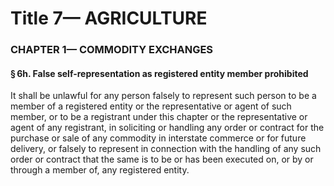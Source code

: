
# Title 7— AGRICULTURE
### CHAPTER 1— COMMODITY EXCHANGES
#### § 6h. False self-representation as registered entity member prohibited

It shall be unlawful for any person falsely to represent such person to be a member of a registered entity or the representative or agent of such member, or to be a registrant under this chapter or the representative or agent of any registrant, in soliciting or handling any order or contract for the purchase or sale of any commodity in interstate commerce or for future delivery, or falsely to represent in connection with the handling of any such order or contract that the same is to be or has been executed on, or by or through a member of, any registered entity.
